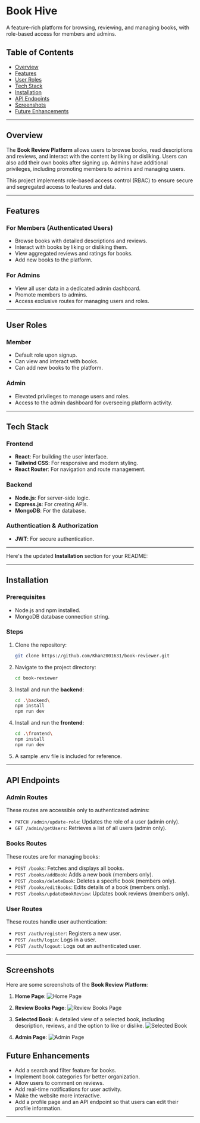 # Book Hive

A feature-rich platform for browsing, reviewing, and managing books, with role-based access for members and admins.

## Table of Contents
- [Overview](#overview)
- [Features](#features)
- [User Roles](#user-roles)
- [Tech Stack](#tech-stack)
- [Installation](#installation)
- [API Endpoints](#api-endpoints)
- [Screenshots](#screenshots)
- [Future Enhancements](#future-enhancements)

---

## Overview

The **Book Review Platform** allows users to browse books, read descriptions and reviews, and interact with the content by liking or disliking. Users can also add their own books after signing up. Admins have additional privileges, including promoting members to admins and managing users.

This project implements role-based access control (RBAC) to ensure secure and segregated access to features and data.

---

## Features

### For Members (Authenticated Users)
- Browse books with detailed descriptions and reviews.
- Interact with books by liking or disliking them.
- View aggregated reviews and ratings for books.
- Add new books to the platform.

### For Admins
- View all user data in a dedicated admin dashboard.
- Promote members to admins.
- Access exclusive routes for managing users and roles.

---

## User Roles

### Member
- Default role upon signup.
- Can view and interact with books.
- Can add new books to the platform.

### Admin
- Elevated privileges to manage users and roles.
- Access to the admin dashboard for overseeing platform activity.

---

## Tech Stack

### Frontend
- **React**: For building the user interface.
- **Tailwind CSS**: For responsive and modern styling.
- **React Router**: For navigation and route management.

### Backend
- **Node.js**: For server-side logic.
- **Express.js**: For creating APIs.
- **MongoDB**: For the database.

### Authentication & Authorization
- **JWT**: For secure authentication.

---

Here's the updated **Installation** section for your README:

---

## Installation

### Prerequisites
- Node.js and npm installed.
- MongoDB database connection string.

### Steps
1. Clone the repository:
   ```bash
   git clone https://github.com/Khan2001631/book-reviewer.git
   ```
2. Navigate to the project directory:
   ```bash
   cd book-reviewer
   ```
3. Install and run the **backend**:
   ```bash
   cd .\backend\
   npm install
   npm run dev
   ```
4. Install and run the **frontend**:
   ```bash
   cd .\frontend\
   npm install
   npm run dev
   ```

5. A sample .env file is included for reference.

---

## API Endpoints

### Admin Routes
These routes are accessible only to authenticated admins:
- `PATCH /admin/update-role`: Updates the role of a user (admin only).
- `GET /admin/getUsers`: Retrieves a list of all users (admin only).

### Books Routes
These routes are for managing books:
- `POST /books`: Fetches and displays all books.
- `POST /books/addBook`: Adds a new book (members only).
- `POST /books/deleteBook`: Deletes a specific book (members only).
- `POST /books/editBooks`: Edits details of a book (members only).
- `POST /books/updateBookReview`: Updates book reviews (members only).

### User Routes
These routes handle user authentication:
- `POST /auth/register`: Registers a new user.
- `POST /auth/login`: Logs in a user.
- `POST /auth/logout`: Logs out an authenticated user.

---

## Screenshots

Here are some screenshots of the **Book Review Platform**:

1. **Home Page**:
   ![Home Page](https://github.com/user-attachments/assets/4d41fa4d-08f6-4a4b-80f0-c8bc47a61c64)

2. **Review Books Page**:
   ![Review Books Page](https://github.com/user-attachments/assets/d11e7f06-8744-4b7d-82e8-09d4e8f258ce)

3. **Selected Book**: A detailed view of a selected book, including description, reviews, and the option to like or dislike.
   ![Selected Book](https://github.com/user-attachments/assets/467783c6-602a-4f5d-9560-2968f47338ff)

4. **Admin Page**:
   ![Admin Page](https://github.com/user-attachments/assets/4d912923-caae-45a2-84c6-bf2ce6c6923a)

## Future Enhancements

- Add a search and filter feature for books.
- Implement book categories for better organization.
- Allow users to comment on reviews.
- Add real-time notifications for user activity.
- Make the website more interactive.
- Add a profile page and an API endpoint so that users can edit their     profile information.

---

